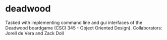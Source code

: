 # deadwood
Tasked with implementing command line and gui interfaces of the Deadwood boardgame (CSCI 345 - Object Oriented Design).
Collaborators: Jorell de Vera and Zack Doll
